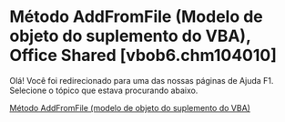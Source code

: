 
# Método AddFromFile (Modelo de objeto do suplemento do VBA), Office Shared [vbob6.chm104010]

Olá! Você foi redirecionado para uma das nossas páginas de Ajuda F1. Selecione o tópico que estava procurando abaixo.

[Método AddFromFile (modelo de objeto do suplemento do VBA)](http://msdn.microsoft.com/library/5169e5ee-d5a6-82d3-5a03-dcc84819a752%28Office.15%29.aspx)
